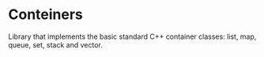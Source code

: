 # Conteiners
Library that implements the basic standard C++ container classes: list, map, queue, set, stack and vector.
